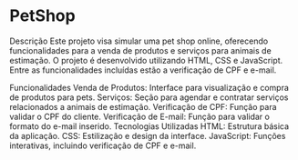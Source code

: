 # PetShop
Descrição
Este projeto visa simular uma pet shop online, oferecendo funcionalidades para a venda de produtos e serviços para animais de estimação. O projeto é desenvolvido utilizando HTML, CSS e JavaScript. Entre as funcionalidades incluídas estão a verificação de CPF e e-mail.

Funcionalidades
Venda de Produtos: Interface para visualização e compra de produtos para pets.
Serviços: Seção para agendar e contratar serviços relacionados a animais de estimação.
Verificação de CPF: Função para validar o CPF do cliente.
Verificação de E-mail: Função para validar o formato do e-mail inserido.
Tecnologias Utilizadas
HTML: Estrutura básica da aplicação.
CSS: Estilização e design da interface.
JavaScript: Funções interativas, incluindo verificação de CPF e e-mail.
